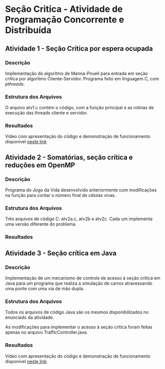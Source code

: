 # Seção Critica - Atividade de Programação Concorrente e Distribuída

## Atividade 1 - Seção Crítica por espera ocupada

### Descrição
Implementação do algoritmo de Manna-Pnueli para entrada em seção crítica por algorítmo Cliente-Servidor. Programa feito em linguagem C, com *pthreads*.

### Estrutura dos Arquivos
O arquivo atv1.c contém o código, com a função principal e as rotinas de execução das threads cliente e servidor.

### Resultados
Vídeo com apresentação do código e demonstração de funcionamento disponível [neste link](https://drive.google.com/file/d/11a8Vw6DVxDkdMKTGSY1kVSW-U-aSXVou/view?usp=sharing)

## Atividade 2 - Somatórias, seção crítica e reduções em OpenMP

### Descrição
Programa do Jogo da Vida desenvolvido anteriormente com modificações na função para contar o número final de células vivas.

### Estrutura dos Arquivos
Três arquivos de código C: atv2a.c, atv2b e atv2c. Cada um implementa uma versão diferente do problema.

### Resultados

## Atividade 3 - Seção crítica em Java

### Descrição
Implementação de um mecanismo de controle de acesso à seção crítica em Java para um programa que realiza a simulação de carros atravessando uma ponte com uma via de mão dupla.

### Estrutura dos Arquivos
Todos os arquivos de código Java são os mesmos disponibilizados no enunciado da atividade. 

As modificações para implementar o acesso à seção crítica foram feitas apenas no arquivo TrafficController.java.

### Resultados

Vídeo com apresentação do código e demonstração de funcionamento disponível [neste link](https://drive.google.com/file/d/1QfD8UwH4l-jGp1S_kJGKMAxfXHZ7o0K0/view?usp=sharing).